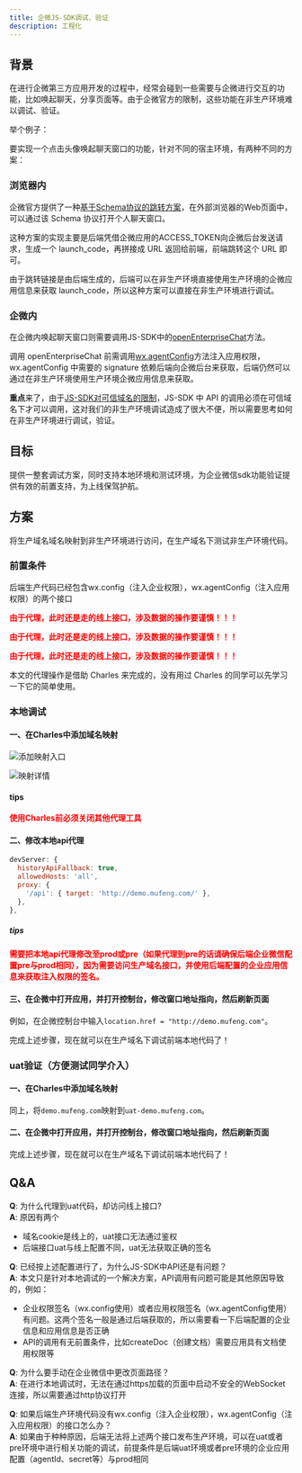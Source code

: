 ```yaml
---
title: 企微JS-SDK调试、验证
description: 工程化
---
```


## 背景

在进行企微第三方应用开发的过程中，经常会碰到一些需要与企微进行交互的功能，比如唤起聊天，分享页面等。由于企微官方的限制，这些功能在非生产环境难以调试、验证。

举个例子：

要实现一个点击头像唤起聊天窗口的功能，针对不同的宿主环境，有两种不同的方案：

### 浏览器内

企微官方提供了一种[基于Schema协议的跳转方案](https://developer.work.weixin.qq.com/document/path/94346)，在外部浏览器的Web页面中，可以通过该 Schema 协议打开个人聊天窗口。

这种方案的实现主要是后端凭借企微应用的ACCESS_TOKEN向企微后台发送请求，生成一个 launch_code，再拼接成 URL 返回给前端，前端跳转这个 URL 即可。

由于跳转链接是由后端生成的，后端可以在非生产环境直接使用生产环境的企微应用信息来获取 launch_code，所以这种方案可以直接在非生产环境进行调试。

### 企微内

在企微内唤起聊天窗口则需要调用JS-SDK中的[openEnterpriseChat](https://developer.work.weixin.qq.com/document/path/93231)方法。

调用 openEnterpriseChat 前需调用[wx.agentConfig](https://developer.work.weixin.qq.com/document/path/94313)方法注入应用权限，wx.agentConfig 中需要的 signature 依赖后端向企微后台来获取，后端仍然可以通过在非生产环境使用生产环境企微应用信息来获取。

**重点**来了，由于[JS-SDK对可信域名的限制](https://developer.work.weixin.qq.com/document/path/90514)，JS-SDK 中 API 的调用必须在可信域名下才可以调用，这对我们的非生产环境调试造成了很大不便，所以需要思考如何在非生产环境进行调试，验证。

## 目标

提供一整套调试方案，同时支持本地环境和测试环境，为企业微信sdk功能验证提供有效的前置支持，为上线保驾护航。

## 方案

将生产域名域名映射到非生产环境进行访问，在生产域名下测试非生产环境代码。

### 前置条件

后端生产代码已经包含wx.config（注入企业权限），wx.agentConfig（注入应用权限）的两个接口

<p style="font-weight: bold; color: #FF0000;">由于代理，此时还是走的线上接口，涉及数据的操作要谨慎！！！</p>

<p style="font-weight: bold; color: #FF0000;">由于代理，此时还是走的线上接口，涉及数据的操作要谨慎！！！</p>

<p style="font-weight: bold; color: #FF0000;">由于代理，此时还是走的线上接口，涉及数据的操作要谨慎！！！</p>

本文的代理操作是借助 Charles 来完成的，没有用过 Charles 的同学可以先学习一下它的简单使用。

### 本地调试

#### 一、在Charles中添加域名映射

![添加映射入口](http://mufengtongxue.com/assets/images/blog_middle_engineering_sdk_debugger_1.png)

![映射详情](http://mufengtongxue.com/assets/images/blog_middle_engineering_sdk_debugger_2.png)

#### tips

<p style="font-weight: bold; color: #FF0000;">使用Charles前必须关闭其他代理工具</p>

#### 二、修改本地api代理

```javascript
devServer: {
  historyApiFallback: true,
  allowedHosts: 'all',
  proxy: {
    '/api': { target: 'http://demo.mufeng.com/' },
  },
},
```

##### tips

<p style="font-weight: bold; color: #FF0000;">需要把本地api代理修改至prod或pre（如果代理到pre的话请确保后端企业微信配置pre与prod相同），因为需要访问生产域名接口，并使用后端配置的企业应用信息来获取注入权限的签名。</p>

#### 三、在企微中打开应用，并打开控制台，修改窗口地址指向，然后刷新页面

例如，在企微控制台中输入`location.href = "http://demo.mufeng.com"`。

完成上述步骤，现在就可以在生产域名下调试前端本地代码了！

### uat验证（方便测试同学介入）

#### 一、在Charles中添加域名映射

同上，将`demo.mufeng.com`映射到`uat-demo.mufeng.com`。

#### 二、在企微中打开应用，并打开控制台，修改窗口地址指向，然后刷新页面

完成上述步骤，现在就可以在生产域名下调试前端本地代码了！

## Q&A

**Q**: 为什么代理到uat代码，却访问线上接口?  
**A**: 原因有两个

* 域名cookie是线上的，uat接口无法通过鉴权
* 后端接口uat与线上配置不同，uat无法获取正确的签名

**Q**: 已经按上述配置进行了，为什么JS-SDK中API还是有问题？  
**A**: 本文只是针对本地调试的一个解决方案，API调用有问题可能是其他原因导致的，例如：

* 企业权限签名（wx.config使用）或者应用权限签名（wx.agentConfig使用）有问题。这两个签名一般是通过后端获取的，所以需要看一下后端配置的企业信息和应用信息是否正确  
* API的调用有无前置条件，比如createDoc（创建文档）需要应用具有文档使用权限等

**Q**: 为什么要手动在企业微信中更改页面路径？  
**A**: 在进行本地调试时，无法在通过https加载的页面中启动不安全的WebSocket连接，所以需要通过http协议打开

**Q**: 如果后端生产环境代码没有wx.config（注入企业权限），wx.agentConfig（注入应用权限）的接口怎么办？  
**A**: 如果由于种种原因，后端无法将上述两个接口发布生产环境，可以在uat或者pre环境中进行相关功能的调试，前提条件是后端uat环境或者pre环境的企业应用配置（agentId、secret等）与prod相同
